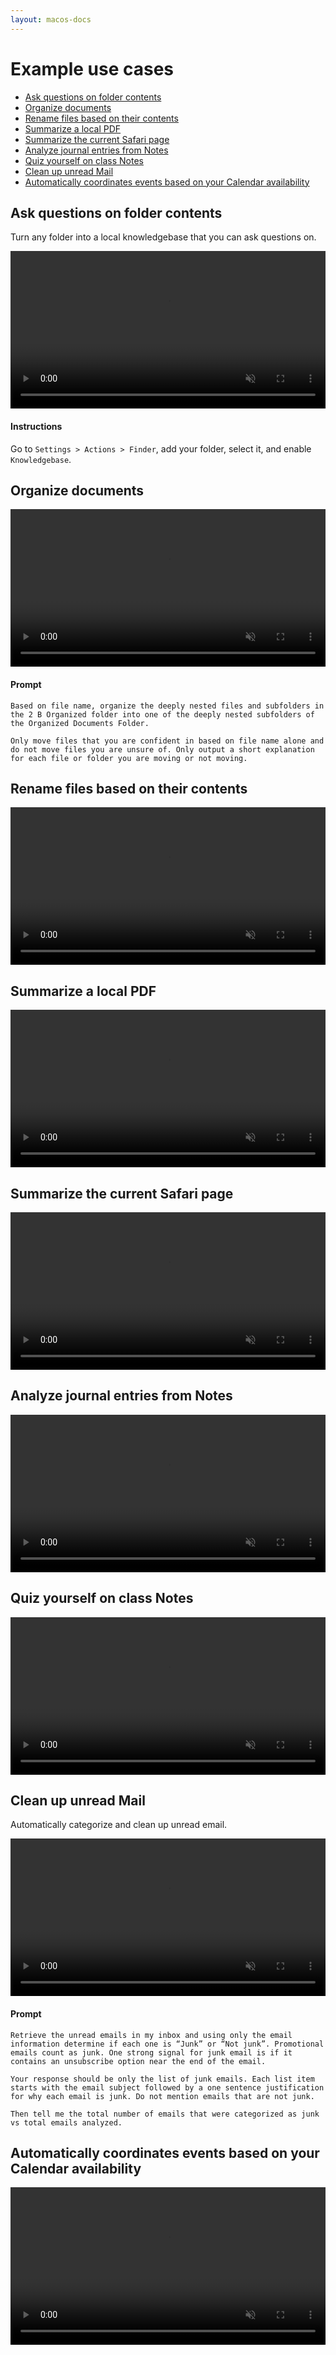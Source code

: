 ```yaml
---
layout: macos-docs
---
```


# Example use cases

- [Ask questions on folder contents](#ask-questions-on-folder-contents)
- [Organize documents](#organize-documents)
- [Rename files based on their contents](#rename-files-based-on-their-contents)
- [Summarize a local PDF](#summarize-a-local-pdf)
- [Summarize the current Safari page](#summarize-the-current-safari-page)
- [Analyze journal entries from Notes](#analyze-journal-entries-from-notes)
- [Quiz yourself on class Notes](#quiz-yourself-on-class-notes)
- [Clean up unread Mail](#clean-up-unread-mail)
- [Automatically coordinates events based on your Calendar availability](#automatically-coordinates-events-based-on-your-calendar-availability)


## Ask questions on folder contents

Turn any folder into a local knowledgebase that you can ask questions on.

<video src="https://github.com/dounan/chat-pc-site/assets/1095431/bb0ff036-5264-4b35-a77e-64e7346544df" muted controls style="width: 100%">
  <p>
    Your browser doesn't support HTML video. Here is a
    <a href="https://github.com/dounan/chat-pc-site/assets/1095431/bb0ff036-5264-4b35-a77e-64e7346544df">link to the demo video</a> instead.
  </p>
</video>

#### Instructions

Go to `Settings > Actions > Finder`, add your folder, select it, and enable `Knowledgebase`.

## Organize documents

<video src="https://github.com/dounan/chat-pc-site/assets/1095431/46527683-938c-4074-850e-2f3a625e49f5" muted controls style="width: 100%">
  <p>
    Your browser doesn't support HTML video. Here is a
    <a href="https://github.com/dounan/chat-pc-site/assets/1095431/46527683-938c-4074-850e-2f3a625e49f5">link to the demo video</a> instead.
  </p>
</video>

#### Prompt

```
Based on file name, organize the deeply nested files and subfolders in the 2 B Organized folder into one of the deeply nested subfolders of the Organized Documents Folder.

Only move files that you are confident in based on file name alone and do not move files you are unsure of. Only output a short explanation for each file or folder you are moving or not moving.
```

## Rename files based on their contents

<video src="https://github.com/dounan/chat-pc-site/assets/1095431/1709f6c0-38d7-4c0c-a35f-4d032702b481" muted controls style="width: 100%">
  <p>
    Your browser doesn't support HTML video. Here is a
    <a href="https://github.com/dounan/chat-pc-site/assets/1095431/1709f6c0-38d7-4c0c-a35f-4d032702b481">link to the demo video</a> instead.
  </p>
</video>


## Summarize a local PDF

<video src="https://github.com/dounan/chat-pc-site/assets/1095431/e354f992-2c55-4668-9929-d1e652946dc1" muted controls style="width: 100%">
  <p>
    Your browser doesn't support HTML video. Here is a
    <a href="https://github.com/dounan/chat-pc-site/assets/1095431/e354f992-2c55-4668-9929-d1e652946dc1">link to the demo video</a> instead.
  </p>
</video>

## Summarize the current Safari page

<video src="https://github.com/dounan/chat-pc-site/assets/1095431/f224f0a0-13c3-44f1-b7d1-71ca0a095c05" muted controls style="width: 100%">
  <p>
    Your browser doesn't support HTML video. Here is a
    <a href="https://github.com/dounan/chat-pc-site/assets/1095431/f224f0a0-13c3-44f1-b7d1-71ca0a095c05">link to the demo video</a> instead.
  </p>
</video>

## Analyze journal entries from Notes

<video src="https://github.com/dounan/chat-pc-site/assets/1095431/270d30aa-dae6-43ee-92d5-a580b84e2898" muted controls style="width: 100%">
  <p>
    Your browser doesn't support HTML video. Here is a
    <a href="https://github.com/dounan/chat-pc-site/assets/1095431/270d30aa-dae6-43ee-92d5-a580b84e2898">link to the demo video</a> instead.
  </p>
</video>

## Quiz yourself on class Notes

<video src="https://github.com/dounan/chat-pc-site/assets/1095431/7e72f3a9-8e3b-45b0-b53b-c4177c3133ab" muted controls style="width: 100%">
  <p>
    Your browser doesn't support HTML video. Here is a
    <a href="https://github.com/dounan/chat-pc-site/assets/1095431/7e72f3a9-8e3b-45b0-b53b-c4177c3133ab">link to the demo video</a> instead.
  </p>
</video>

## Clean up unread Mail

Automatically categorize and clean up unread email.

<video src="https://github.com/dounan/chat-pc-site/assets/1095431/845a3b1c-9b7d-4df0-a2ef-ce9fe78a9579" muted controls style="width: 100%">
  <p>
    Your browser doesn't support HTML video. Here is a
    <a href="https://github.com/dounan/chat-pc-site/assets/1095431/845a3b1c-9b7d-4df0-a2ef-ce9fe78a9579">link to the demo video</a> instead.
  </p>
</video>

#### Prompt

```
Retrieve the unread emails in my inbox and using only the email information determine if each one is “Junk” or “Not junk”. Promotional emails count as junk. One strong signal for junk email is if it contains an unsubscribe option near the end of the email.

Your response should be only the list of junk emails. Each list item starts with the email subject followed by a one sentence justification for why each email is junk. Do not mention emails that are not junk.

Then tell me the total number of emails that were categorized as junk vs total emails analyzed.
```

## Automatically coordinates events based on your Calendar availability

<video src="https://github.com/dounan/chat-pc-site/assets/1095431/2bcf7b1c-9c6a-4103-9687-9f321773913d" muted controls style="width: 100%">
  <p>
    Your browser doesn't support HTML video. Here is a
    <a href="https://github.com/dounan/chat-pc-site/assets/1095431/2bcf7b1c-9c6a-4103-9687-9f321773913d">link to the demo video</a> instead.
  </p>
</video>
